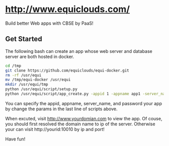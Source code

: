 # http://www.equiclouds.com/
Build better Web apps with CBSE by PaaS! 

## Get Started

The following bash can create an app whose web server and database server are both hosted in docker.

```bash
cd /tmp
git clone https://github.com/equiclouds/equi-docker.git
rm -rf /usr/equi
mv /tmp/equi-docker /usr/equi
mkdir /usr/equi/tmp
python /usr/equi/script/setup.py
python /usr/equi/script/app_create.py -appid 1 -appname app1 -server_name www.yourdomain.com -password password
```

You can specify the appid, appname, server_name, and password your app by change the params in the last line of scripts above.

When excuted, visit http://www.yourdomian.com to view the app. Of couse, you should first resolved the domain name to ip of the server. Otherwise your can visit http://yourid:10010 by ip and port!

Have fun!

